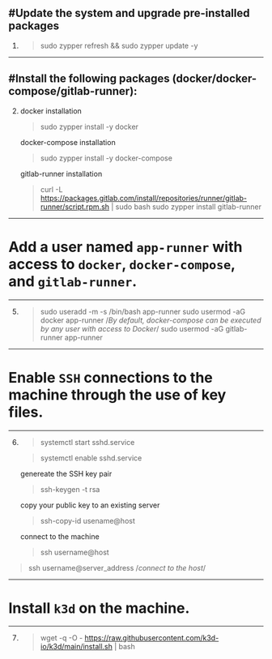 #Update the system and upgrade pre-installed packages
-------------------------------------
1) >sudo zypper refresh && sudo zypper update -y
-------------------------------------
#Install the following packages (docker/docker-compose/gitlab-runner):
-------------------------------------
2) docker installation
   >sudo zypper install -y docker

   docker-compose installation
   >sudo zypper install -y docker-compose

   gitlab-runner installation
   >curl -L https://packages.gitlab.com/install/repositories/runner/gitlab-runner/script.rpm.sh | sudo bash
   >sudo zypper install gitlab-runner

-------------------------------------
# Add a user named `app-runner` with access to `docker`, `docker-compose`, and `gitlab-runner`.
-------------------------------------
5) >sudo useradd -m -s /bin/bash app-runner
   >sudo usermod -aG docker app-runner    /*By default, docker-compose can be executed by any user with access to Docker*/
   >sudo usermod -aG gitlab-runner app-runner
-------------------------------------
# Enable `SSH` connections to the machine through the use of key files.
-------------------------------------
6) >systemctl start sshd.service

   >systemctl enable sshd.service

   genereate the SSH key pair

   >ssh-keygen -t rsa

   copy your public key to an existing server
   >ssh-copy-id usename@host

   connect to the machine
   >ssh username@host



>ssh username@server_address /*connect to the host*/
-------------------------------------
# Install `k3d` on the machine.
-------------------------------------
7) >wget -q -O - https://raw.githubusercontent.com/k3d-io/k3d/main/install.sh | bash



